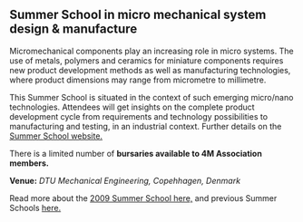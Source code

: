 ## Summer School in micro mechanical system design & manufacture

Micromechanical components play an increasing role in micro systems. The use of metals, polymers and ceramics for miniature components requires new product development methods as well as manufacturing technologies, where product dimensions may range from micrometre to millimetre.
<!--break-->
This Summer School is situated in the context of such emerging micro/nano technologies. Attendees will get insights on the complete product development cycle from requirements and technology possibilities to manufacturing and testing, in an industrial context. Further details on the [Summer School website.](https://conferences.dtu.dk/conferenceDisplay.py?confId=45)  
  
There is a limited number of **bursaries available to 4M Association members.**  

**Venue:**   *DTU Mechanical Engineering, Copehhagen, Denmark*  
  
Read more about the [2009 Summer School here,](/4m-association/content/4M-Summer-School-200.md) and previous Summer Schools [here.](/4m-association/event/4M-Summer-Schoo.md)